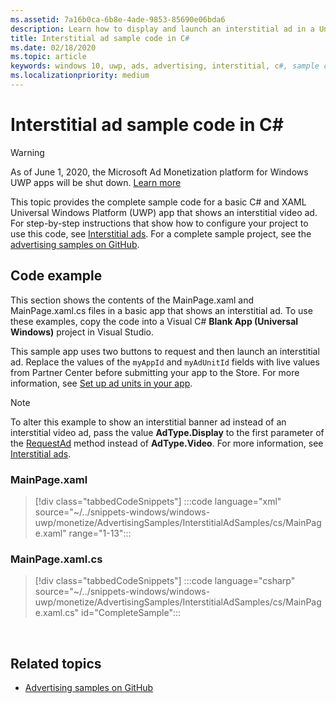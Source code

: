 ```yaml
---
ms.assetid: 7a16b0ca-6b8e-4ade-9853-85690e06bda6
description: Learn how to display and launch an interstitial ad in a Universal Windows Platform (UWP) app using C# and XAML.
title: Interstitial ad sample code in C#
ms.date: 02/18/2020
ms.topic: article
keywords: windows 10, uwp, ads, advertising, interstitial, c#, sample code
ms.localizationpriority: medium
---
```

# Interstitial ad sample code in C\# #  

>[!WARNING]
> As of June 1, 2020, the Microsoft Ad Monetization platform for Windows UWP apps will be shut down. [Learn more](https://social.msdn.microsoft.com/Forums/windowsapps/en-US/db8d44cb-1381-47f7-94d3-c6ded3fea36f/microsoft-ad-monetization-platform-shutting-down-june-1st?forum=aiamgr)

This topic provides the complete sample code for a basic C# and XAML Universal Windows Platform (UWP) app that shows an interstitial video ad. For step-by-step instructions that show how to configure your project to use this code, see [Interstitial ads](interstitial-ads.md). For a complete sample project, see the [advertising samples on GitHub](https://github.com/Microsoft/Windows-universal-samples/tree/master/Samples).

## Code example

This section shows the contents of the MainPage.xaml and MainPage.xaml.cs files in a basic app that shows an interstitial ad. To use these examples, copy the code into a Visual C# **Blank App (Universal Windows)** project in Visual Studio.

This sample app uses two buttons to request and then launch an interstitial ad. Replace the values of the ```myAppId``` and ```myAdUnitId``` fields with live values from Partner Center before submitting your app to the Store. For more information, see [Set up ad units in your app](set-up-ad-units-in-your-app.md#live-ad-units).

> [!NOTE]
> To alter this example to show an interstitial banner ad instead of an interstitial video ad, pass the value **AdType.Display** to the first parameter of the [RequestAd](/uwp/api/microsoft.advertising.winrt.ui.interstitialad.requestad) method instead of **AdType.Video**. For more information, see [Interstitial ads](interstitial-ads.md).

### MainPage.xaml

> [!div class="tabbedCodeSnippets"]
:::code language="xml" source="~/../snippets-windows/windows-uwp/monetize/AdvertisingSamples/InterstitialAdSamples/cs/MainPage.xaml" range="1-13":::

### MainPage.xaml.cs

> [!div class="tabbedCodeSnippets"]
:::code language="csharp" source="~/../snippets-windows/windows-uwp/monetize/AdvertisingSamples/InterstitialAdSamples/cs/MainPage.xaml.cs" id="CompleteSample":::

 
## Related topics

* [Advertising samples on GitHub](https://github.com/Microsoft/Windows-universal-samples/tree/master/Samples)
 
